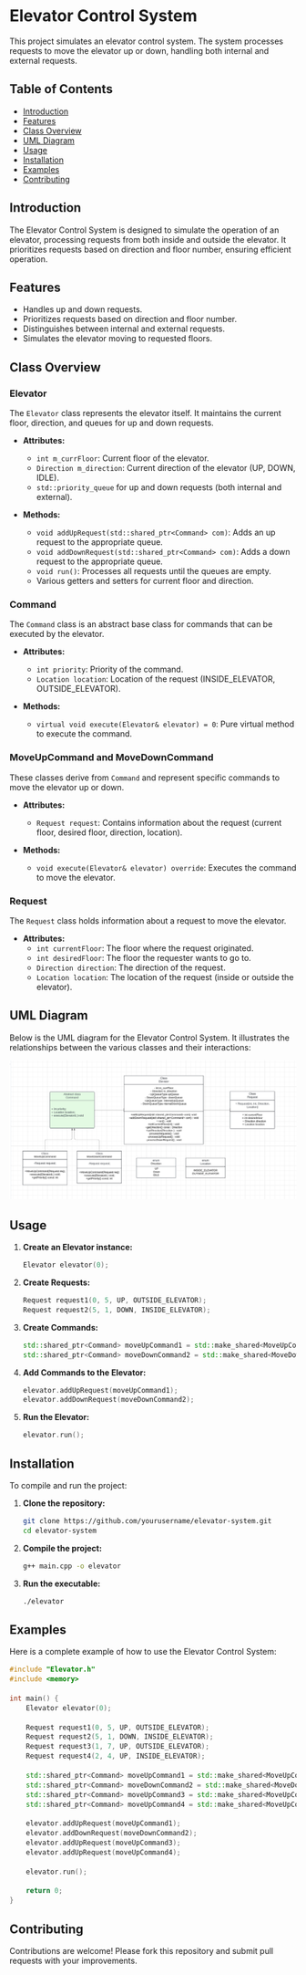 # Elevator Control System

This project simulates an elevator control system. The system processes requests to move the elevator up or down, handling both internal and external requests.

## Table of Contents

- [Introduction](#introduction)
- [Features](#features)
- [Class Overview](#class-overview)
- [UML Diagram](#uml-diagram)
- [Usage](#usage)
- [Installation](#installation)
- [Examples](#examples)
- [Contributing](#contributing)

## Introduction

The Elevator Control System is designed to simulate the operation of an elevator, processing requests from both inside and outside the elevator. It prioritizes requests based on direction and floor number, ensuring efficient operation.

## Features

- Handles up and down requests.
- Prioritizes requests based on direction and floor number.
- Distinguishes between internal and external requests.
- Simulates the elevator moving to requested floors.

## Class Overview

### Elevator

The `Elevator` class represents the elevator itself. It maintains the current floor, direction, and queues for up and down requests.

- **Attributes:**
  - `int m_currFloor`: Current floor of the elevator.
  - `Direction m_direction`: Current direction of the elevator (UP, DOWN, IDLE).
  - `std::priority_queue` for up and down requests (both internal and external).

- **Methods:**
  - `void addUpRequest(std::shared_ptr<Command> com)`: Adds an up request to the appropriate queue.
  - `void addDownRequest(std::shared_ptr<Command> com)`: Adds a down request to the appropriate queue.
  - `void run()`: Processes all requests until the queues are empty.
  - Various getters and setters for current floor and direction.

### Command

The `Command` class is an abstract base class for commands that can be executed by the elevator.

- **Attributes:**
  - `int priority`: Priority of the command.
  - `Location location`: Location of the request (INSIDE_ELEVATOR, OUTSIDE_ELEVATOR).

- **Methods:**
  - `virtual void execute(Elevator& elevator) = 0`: Pure virtual method to execute the command.

### MoveUpCommand and MoveDownCommand

These classes derive from `Command` and represent specific commands to move the elevator up or down.

- **Attributes:**
  - `Request request`: Contains information about the request (current floor, desired floor, direction, location).

- **Methods:**
  - `void execute(Elevator& elevator) override`: Executes the command to move the elevator.

### Request

The `Request` class holds information about a request to move the elevator.

- **Attributes:**
  - `int currentFloor`: The floor where the request originated.
  - `int desiredFloor`: The floor the requester wants to go to.
  - `Direction direction`: The direction of the request.
  - `Location location`: The location of the request (inside or outside the elevator).

## UML Diagram

Below is the UML diagram for the Elevator Control System. It illustrates the relationships between the various classes and their interactions:

![UML Diagram](Elevator/uml.png)

## Usage

1. **Create an Elevator instance:**
   ```cpp
   Elevator elevator(0);
   ```

2. **Create Requests:**
   ```cpp
   Request request1(0, 5, UP, OUTSIDE_ELEVATOR);
   Request request2(5, 1, DOWN, INSIDE_ELEVATOR);
   ```

3. **Create Commands:**
   ```cpp
   std::shared_ptr<Command> moveUpCommand1 = std::make_shared<MoveUpCommand>(request1);
   std::shared_ptr<Command> moveDownCommand2 = std::make_shared<MoveDownCommand>(request2);
   ```

4. **Add Commands to the Elevator:**
   ```cpp
   elevator.addUpRequest(moveUpCommand1);
   elevator.addDownRequest(moveDownCommand2);
   ```

5. **Run the Elevator:**
   ```cpp
   elevator.run();
   ```

## Installation

To compile and run the project:

1. **Clone the repository:**
   ```sh
   git clone https://github.com/yourusername/elevator-system.git
   cd elevator-system
   ```

2. **Compile the project:**
   ```sh
   g++ main.cpp -o elevator
   ```

3. **Run the executable:**
   ```sh
   ./elevator
   ```

## Examples

Here is a complete example of how to use the Elevator Control System:

```cpp
#include "Elevator.h"
#include <memory>

int main() {
    Elevator elevator(0);

    Request request1(0, 5, UP, OUTSIDE_ELEVATOR);
    Request request2(5, 1, DOWN, INSIDE_ELEVATOR);
    Request request3(1, 7, UP, OUTSIDE_ELEVATOR);
    Request request4(2, 4, UP, INSIDE_ELEVATOR);

    std::shared_ptr<Command> moveUpCommand1 = std::make_shared<MoveUpCommand>(request1);
    std::shared_ptr<Command> moveDownCommand2 = std::make_shared<MoveDownCommand>(request2);
    std::shared_ptr<Command> moveUpCommand3 = std::make_shared<MoveUpCommand>(request3);
    std::shared_ptr<Command> moveUpCommand4 = std::make_shared<MoveUpCommand>(request4);

    elevator.addUpRequest(moveUpCommand1);
    elevator.addDownRequest(moveDownCommand2);
    elevator.addUpRequest(moveUpCommand3);
    elevator.addUpRequest(moveUpCommand4);

    elevator.run();

    return 0;
}
```

## Contributing

Contributions are welcome! Please fork this repository and submit pull requests with your improvements.
```